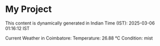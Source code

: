 # My Project

This content is dynamically generated in Indian Time (IST): 2025-03-06 01:16:12 IST


Current Weather in Coimbatore:
Temperature: 26.88 °C
Condition: mist
